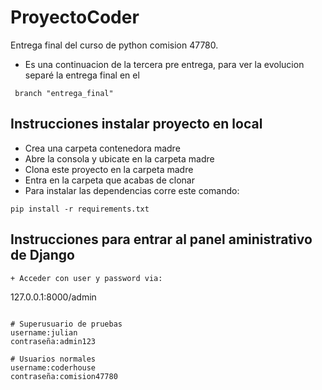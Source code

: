 # ProyectoCoder
Entrega final del curso de python comision 47780.

+ Es una continuacion de la tercera pre entrega, para ver la evolucion separé la entrega final en el
```
 branch "entrega_final"
```

## Instrucciones instalar proyecto en local
+ Crea una carpeta contenedora madre
+ Abre la consola y ubicate en la carpeta madre
+ Clona este proyecto en la carpeta madre
+ Entra en la carpeta que acabas de clonar
+ Para instalar las dependencias corre este comando:

```
pip install -r requirements.txt
```


## Instrucciones para entrar al panel aministrativo de Django

```
+ Acceder con user y password via:
```
127.0.0.1:8000/admin
```

# Superusuario de pruebas
username:julian
contraseña:admin123

# Usuarios normales
username:coderhouse
contraseña:comision47780